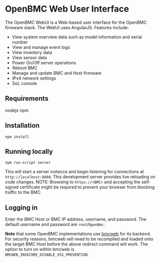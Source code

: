 # OpenBMC Web User Interface
The OpenBMC WebUI is a Web-based user interface for the OpenBMC
firmware stack. The WebUI uses AngularJS. Features include:
* View system overview data such as model information and serial number
* View and manage event logs
* View inventory data
* View sensor data
* Power On/Off server operations
* Reboot BMC
* Manage and update BMC and Host firmware
* IPv4 network settings
* SoL console

## Requirements
nodejs
npm

## Installation
`npm install`

## Running locally
`npm run-script server`

This will start a server instance and begin listening for connections at
`http://localhost:8080`. This development server provides live reloading on
code changes.
NOTE: Browsing to `https://<BMC>` and accepting the self-signed certificate
might be required to prevent your browser from blocking traffic to the BMC.

## Logging in
Enter the BMC Host or BMC IP address, username, and password.
The default username and password are `root`/`0penBmc`.

**Note** that some OpenBMC implementations use [bmcweb](https://github.com/openbmc/bmcweb)
for its backend. For security reasons, bmcweb will need to be recompiled and
loaded onto the target BMC Host before the above redirect command will work. The
option to turn on within bmcweb is `BMCWEB_INSECURE_DISABLE_XSS_PREVENTION`.
